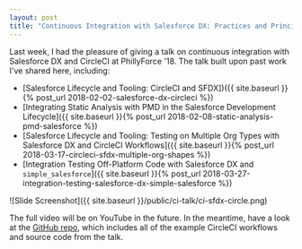 ```yaml
---
layout: post
title: "Continuous Integration with Salesforce DX: Practices and Principles for All"
---
```


Last week, I had the pleasure of giving a talk on continuous integration with Salesforce DX and CircleCI at PhillyForce '18. The talk built upon past work I've shared here, including:

 - [Salesforce Lifecycle and Tooling: CircleCI and SFDX])({{ site.baseurl }}{% post_url 2018-02-02-salesforce-dx-circleci %})
 - [Integrating Static Analysis with PMD in the Salesforce Development Lifecycle]({{ site.baseurl }}{% post_url 2018-02-08-static-analysis-pmd-salesforce %})
 - [Salesforce Lifecycle and Tooling: Testing on Multiple Org Types with Salesforce DX and CircleCI Workflows]({{ site.baseurl }}{% post_url 2018-03-17-circleci-sfdx-multiple-org-shapes %})
 - [Integration Testing Off-Platform Code with Salesforce DX and `simple_salesforce`]({{ site.baseurl }}{% post_url 2018-03-27-integration-testing-salesforce-dx-simple-salesforce %})

 ![Slide Screenshot]({{ site.baseurl }}/public/ci-talk/ci-sfdx-circle.png)

The full video will be on YouTube in the future. In the meantime, have a look at the [GitHub repo](https://github.com/davidmreed/circleci-sfdx-examples), which includes all of the example CircleCI workflows and source code from the talk.